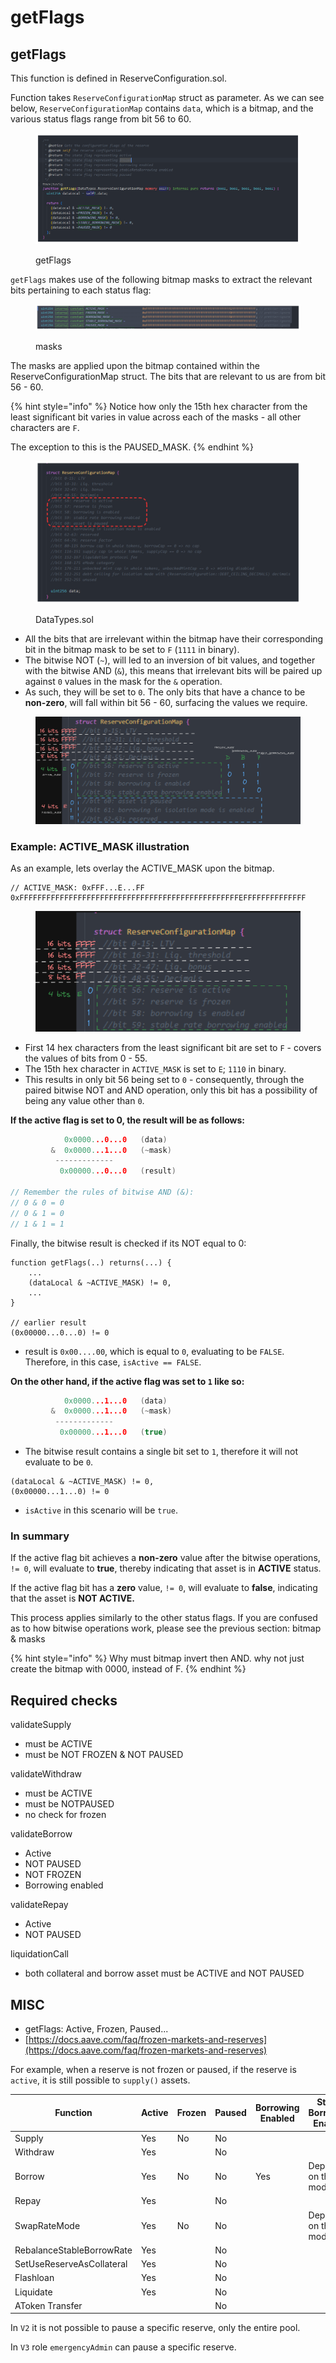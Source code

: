 # getFlags

## getFlags

This function is defined in ReserveConfiguration.sol.

Function takes `ReserveConfigurationMap` struct as parameter. As we can see below, `ReserveConfigurationMap` contains `data`, which is a bitmap, and the various status flags range from bit 56 to 60.

<figure><img src="../../.gitbook/assets/image (180).png" alt=""><figcaption><p>getFlags</p></figcaption></figure>

`getFlags` makes use of the following bitmap masks to extract the relevant bits pertaining to each status flag:

<figure><img src="../../.gitbook/assets/image (28).png" alt=""><figcaption><p>masks</p></figcaption></figure>

The masks are applied upon the bitmap contained within the ReserveConfigurationMap struct. The bits that are relevant to us are from bit 56 - 60.

{% hint style="info" %}
Notice how only the 15th hex character from the least significant bit varies in value across each of the masks - all other characters are `F`.&#x20;

The exception to this is the PAUSED\_MASK.
{% endhint %}

<figure><img src="../../.gitbook/assets/image (109).png" alt=""><figcaption><p>DataTypes.sol</p></figcaption></figure>

* All the bits that are irrelevant within the bitmap have their corresponding bit in the bitmap mask to be set to `F` (`1111` in binary).
* The bitwise NOT (`~`), will led to an inversion of bit values, and together with the bitwise AND (`&`), this means that irrelevant bits will be paired up against `0` values in the mask for the `&` operation.&#x20;
* As such, they will be set to `0`. The only bits that have a chance to be **non-zero**, will fall within bit 56 - 60, surfacing the values we require.

<figure><img src="../../.gitbook/assets/image (27).png" alt=""><figcaption></figcaption></figure>

### Example: ACTIVE\_MASK illustration

As an example, lets overlay the ACTIVE\_MASK upon the bitmap.

```solidity
// ACTIVE_MASK: 0xFFF...E...FF
0xFFFFFFFFFFFFFFFFFFFFFFFFFFFFFFFFFFFFFFFFFFFFFFFFFEFFFFFFFFFFFFFF
```

<figure><img src="../../.gitbook/assets/image (92).png" alt=""><figcaption></figcaption></figure>

* First 14 hex characters from the least significant bit are set to `F` - covers the values of bits from 0 - 55.
* The 15th hex character in `ACTIVE_MASK` is set to `E`; `1110` in binary.
* This results in only bit 56 being set to `0` - consequently, through the paired bitwise NOT and AND operation, only this bit has a possibility of being any value other than `0`.

**If the active flag is set to 0, the result will be as follows:**

```cpp
            0x0000...0...0   (data)
         &  0x0000...1...0   (~mask)
          -------------
           0x00000...0...0   (result)

// Remember the rules of bitwise AND (&):
// 0 & 0 = 0
// 0 & 1 = 0
// 1 & 1 = 1
```

Finally, the bitwise result is checked if its NOT equal to 0:

```solidity
function getFlags(..) returns(...) {
    ...
    (dataLocal & ~ACTIVE_MASK) != 0,
    ...
}

// earlier result 
(0x00000...0...0) != 0
```

* result is `0x00....00`, which is equal to `0`, evaluating to be `FALSE`. Therefore, in this case, `isActive == FALSE`.

**On the other hand, if the active flag was set to `1` like so:**

```cpp
            0x0000...1...0   (data)
         &  0x0000...1...0   (~mask)
          -------------
           0x00000...1...0   (true)
```

* The bitwise result contains a single bit set to `1`, therefore it will not evaluate to be `0`.

```solidity
(dataLocal & ~ACTIVE_MASK) != 0,
(0x00000...1...0) != 0
```

* `isActive` in this scenario will be `true`.

### **In summary**

If the active flag bit achieves a **non-zero** value after the bitwise operations, `!= 0`, will evaluate to **true**, thereby indicating that asset is in **ACTIVE** status.

If the active flag bit has a **zero** value, `!= 0`, will evaluate to **false**,  indicating that the asset is **NOT ACTIVE.**

This process applies similarly to the other status flags. If you are confused as to how bitwise operations work, please see the previous section: bitmap & masks



{% hint style="info" %}
Why must bitmap invert then AND. why not just create the bitmap with 0000, instead of F.
{% endhint %}



## Required checks

validateSupply

* must be ACTIVE&#x20;
* must be NOT FROZEN & NOT PAUSED

validateWithdraw

* must be ACTIVE
* must be NOTPAUSED
* no check for frozen

validateBorrow

* Active
* NOT PAUSED
* NOT FROZEN
* Borrowing enabled

validateRepay

* Active
* NOT PAUSED

liquidationCall

* both collateral and borrow asset must be ACTIVE and NOT PAUSED



## MISC

* getFlags: Active, Frozen, Paused...
* [https://docs.aave.com/faq/frozen-markets-and-reserves](https://docs.aave.com/faq/frozen-markets-and-reserves)

For example, when a reserve is not frozen or paused, if the reserve is `active`, it is still possible to `supply()` assets.

<table><thead><tr><th width="463">Function</th><th width="107">Active</th><th width="95">Frozen</th><th width="105">Paused</th><th width="142">Borrowing Enabled</th><th>Stable Borrowing Enabled</th></tr></thead><tbody><tr><td>Supply</td><td>Yes</td><td>No</td><td>No</td><td></td><td></td></tr><tr><td>Withdraw</td><td>Yes</td><td></td><td>No</td><td></td><td></td></tr><tr><td>Borrow</td><td>Yes</td><td>No</td><td>No</td><td>Yes</td><td>Depends on the mode</td></tr><tr><td>Repay</td><td>Yes</td><td></td><td>No</td><td></td><td></td></tr><tr><td>SwapRateMode</td><td>Yes</td><td>No</td><td>No</td><td></td><td>Depends on the mode</td></tr><tr><td>RebalanceStableBorrowRate</td><td>Yes</td><td></td><td>No</td><td></td><td></td></tr><tr><td>SetUseReserveAsCollateral</td><td>Yes</td><td></td><td>No</td><td></td><td></td></tr><tr><td>Flashloan</td><td>Yes</td><td></td><td>No</td><td></td><td></td></tr><tr><td>Liquidate</td><td>Yes</td><td></td><td>No</td><td></td><td></td></tr><tr><td>AToken Transfer</td><td></td><td></td><td>No</td><td></td><td></td></tr></tbody></table>

In `V2` it is not possible to pause a specific reserve, only the entire pool.

In `V3` role `emergencyAdmin` can pause a specific reserve.


